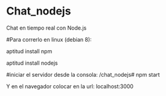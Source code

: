 # Chat_nodejs
Chat en tiempo real con Node.js

#Para correrlo en linux (debian 8):

aptitud install npm

aptitud install nodejs

#iniciar el servidor desde la consola:
/chat_nodejs# npm start
 
Y en el navegador colocar en la url: localhost:3000

